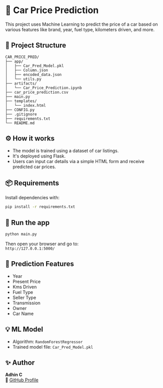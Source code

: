 # 🚗 Car Price Prediction

This project uses Machine Learning to predict the price of a car based on various features like brand, year, fuel type, kilometers driven, and more.

## 📁 Project Structure

```
CAR_PRICE_PRED/
├── app/
│   ├── Car_Pred_Model.pkl
│   ├── Column.json
│   ├── encoded_data.json
│   └── utils.py
├── artifacts/
│   └── Car_Price_Prediction.ipynb
├── car_price_prediction.csv
├── main.py
├── templates/
│   └── index.html
├── CONFIG.py
├── .gitignore
├── requirements.txt
└── README.md
```

## ⚙️ How it works

- The model is trained using a dataset of car listings.
- It's deployed using Flask.
- Users can input car details via a simple HTML form and receive predicted car prices.

## 📦 Requirements

Install dependencies with:

```bash
pip install -r requirements.txt
```

## 🚀 Run the app

```bash
python main.py
```

Then open your browser and go to:  
`http://127.0.0.1:5000/`

## 🧐 Prediction Features

- Year
- Present Price
- Kms Driven
- Fuel Type
- Seller Type
- Transmission
- Owner
- Car Name

## 💡 ML Model

- Algorithm: `RandomForestRegressor`
- Trained model file: `Car_Pred_Model.pkl`

## ✨ Author

**Adhin C**  
🔗 [GitHub Profile](https://github.com/adhin08)
